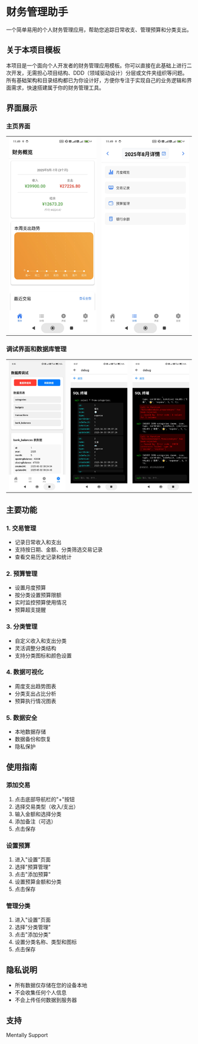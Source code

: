# 财务管理助手

一个简单易用的个人财务管理应用，帮助您追踪日常收支、管理预算和分类支出。

## 关于本项目模板

本项目是一个面向个人开发者的财务管理应用模板。你可以直接在此基础上进行二次开发，无需担心项目结构、DDD（领域驱动设计）分层或文件夹组织等问题。所有基础架构和目录结构都已为你设计好，方便你专注于实现自己的业务逻辑和界面需求，快速搭建属于你的财务管理工具。

## 界面展示

### 主页界面
<table>
<tr>
<td><img src="assets/gui_img/homepage_new.jpg" width="280" alt="主页界面"></td>
<td><img src="assets/gui_img/detail_page_new.jpg" width="280" alt="第二页1界面"></td>
</tr>
</table>

### 调试界面和数据库管理
<table>
<tr>
<td><img src="assets/gui_img/debug.jpg" width="250" alt="调试界面"></td>
<td><img src="assets/gui_img/sql1.jpg" width="250" alt="数据库管理"></td>
<td><img src="assets/gui_img/sql2.jpg" width="250" alt="数据库查询"></td>
</tr>
</table>

## 主要功能

### 1. 交易管理
- 记录日常收入和支出
- 支持按日期、金额、分类筛选交易记录
- 查看交易历史记录和统计

### 2. 预算管理
- 设置月度预算
- 按分类设置预算限额
- 实时监控预算使用情况
- 预算超支提醒

### 3. 分类管理
- 自定义收入和支出分类
- 灵活调整分类结构
- 支持分类图标和颜色设置

### 4. 数据可视化
- 周度支出趋势图表
- 分类支出占比分析
- 预算执行情况图表

### 5. 数据安全
- 本地数据存储
- 数据备份和恢复
- 隐私保护  
  

## 使用指南

### 添加交易
1. 点击底部导航栏的"+"按钮
2. 选择交易类型（收入/支出）
3. 输入金额和选择分类
4. 添加备注（可选）
5. 点击保存

### 设置预算
1. 进入"设置"页面
2. 选择"预算管理"
3. 点击"添加预算"
4. 设置预算金额和分类
5. 点击保存

### 管理分类
1. 进入"设置"页面
2. 选择"分类管理"
3. 点击"添加分类"
4. 设置分类名称、类型和图标
5. 点击保存

## 隐私说明
- 所有数据仅存储在您的设备本地
- 不会收集任何个人信息
- 不会上传任何数据到服务器

## 支持
Mentally Support